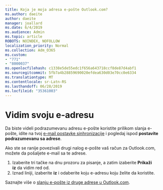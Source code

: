 ```yaml
---
title: Koja je moja adresa e-pošte Outlook.com?
ms.author: daeite
author: daeite
manager: joallard
ms.date: 6/4/2019
ms.audience: Admin
ms.topic: article
ROBOTS: NOINDEX, NOFOLLOW
localization_priority: Normal
ms.collection: Adm_O365
ms.custom:
- "771"
- "8000037"
ms.openlocfilehash: c1338e5de55edc1f656a643718ccf8de87d4abf1
ms.sourcegitcommit: 5fb7a4b28859690020efdea630d03e70cc0e6334
ms.translationtype: MT
ms.contentlocale: sr-Latn-RS
ms.lasthandoff: 06/28/2019
ms.locfileid: "35361003"
---
```

# <a name="see-your-own-email-address"></a>Vidim svoju e-adresu

Da biste videli podrazumevanu adresu e-pošte koristite prilikom slanja e-pošte, idite na tvoj [e-mail postavke sinhronizacije](https://outlook.live.com/mail/options/mail/accounts) i pogledaj ispod **postavite podrazumevanu sa adrese**.

Ako ste se ranije povezivali drugi nalog e-pošte vaš račun za Outlook.com, možete da pošaljete e-mail sa te adrese.

1. Izaberite tri tačke na dnu prozoru za pisanje, a zatim izaberite **Prikaži iz** da vidim red od.
2. Iznad liniji, izaberite **iz** i odaberite koju e-adresu koju želite da koristite.

Saznajte više o [slanju e-pošte iz druge adrese u Outlook.com](https://support.office.com/article/ccba89cb-141c-4a36-8c56-6d16a8556d2e).